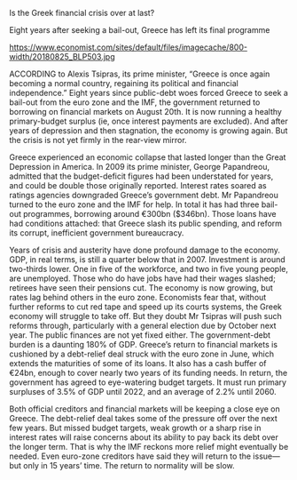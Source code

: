 Is the Greek financial crisis over at last?

Eight years after seeking a bail-out, Greece has left its final programme

https://www.economist.com/sites/default/files/imagecache/800-width/20180825_BLP503.jpg


ACCORDING to Alexis Tsipras, its prime minister, “Greece is once again becoming a normal country, regaining its political and financial independence.” Eight years since public-debt woes forced Greece to seek a bail-out from the euro zone and the IMF, the government returned to borrowing on financial markets on August 20th. It is now running a healthy primary-budget surplus (ie, once interest payments are excluded). And after years of depression and then stagnation, the economy is growing again. But the crisis is not yet firmly in the rear-view mirror. 

Greece experienced an economic collapse that lasted longer than the Great Depression in America. In 2009 its prime minister, George Papandreou, admitted that the budget-deficit figures had been understated for years, and could be double those originally reported. Interest rates soared as ratings agencies downgraded Greece’s government debt. Mr Papandreou turned to the euro zone and the IMF for help. In total it has had three bail-out programmes, borrowing around €300bn ($346bn). Those loans have had conditions attached: that Greece slash its public spending, and reform its corrupt, inefficient government bureaucracy. 

Years of crisis and austerity have done profound damage to the economy. GDP, in real terms, is still a quarter below that in 2007. Investment is around two-thirds lower. One in five of the workforce, and two in five young people, are unemployed. Those who do have jobs have had their wages slashed; retirees have seen their pensions cut. The economy is now growing, but rates lag behind others in the euro zone. Economists fear that, without further reforms to cut red tape and speed up its courts systems, the Greek economy will struggle to take off. But they doubt Mr Tsipras will push such reforms through, particularly with a general election due by October next year. The public finances are not yet fixed either. The government-debt burden is a daunting 180% of GDP. Greece’s return to financial markets is cushioned by a debt-relief deal struck with the euro zone in June, which extends the maturities of some of its loans. It also has a cash buffer of €24bn, enough to cover nearly two years of its funding needs. In return, the government has agreed to eye-watering budget targets. It must run primary surpluses of 3.5% of GDP until 2022, and an average of 2.2% until 2060. 

Both official creditors and financial markets will be keeping a close eye on Greece. The debt-relief deal takes some of the pressure off over the next few years. But missed budget targets, weak growth or a sharp rise in interest rates will raise concerns about its ability to pay back its debt over the longer term. That is why the IMF reckons more relief might eventually be needed. Even euro-zone creditors have said they will return to the issue—but only in 15 years’ time. The return to normality will be slow.
